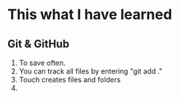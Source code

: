 # This what I have learned

## Git & GitHub
1. To save often.
2. You can track all files by entering "git add ."
3. Touch creates files and folders
4. 
